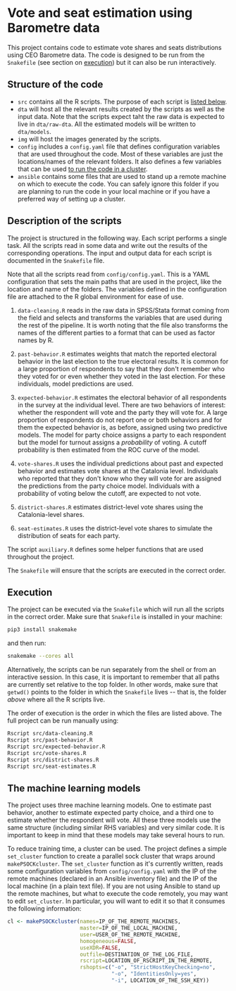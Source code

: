# Vote and seat estimation using Barometre data

This project contains code to estimate vote shares and seats
distributions using CEO Barometre data. The code is designed to be run
from the `Snakefile` (see section on [execution](#execution)) but it
can also be run interactively.

## Structure of the code

- `src` contains all the R scripts. The purpose of each script is
  [listed below](#description-of-the-scripts).
- `dta` will host all the relevant results created by the scripts as
  well as the input data. Note that the scripts expect taht the raw
  data is expected to live in `dta/raw-dta`. All the estimated models
  will be written to `dta/models`.
- `img` will host the images generated by the scripts. 
- `config` includes a `config.yaml` file that defines configuration
  variables that are used throughout the code. Most of these variables
  are just the locations/names of the relevant folders. It also
  defines a few variables that can be used [to run the code in a
  cluster](#the-machine-learning-models).
- `ansible` contains some files that are used to stand up a remote
  machine on which to execute the code. You can safely ignore this
  folder if you are planning to run the code in your local machine or
  if you have a preferred way of setting up a cluster.
  
## Description of the scripts

The project is structured in the following way. Each script performs a
single task. All the scripts read in some data and write out the
results of the corresponding operations. The input and output data for
each script is documented in the `Snakefile` file.

Note that all the scripts read from `config/config.yaml`. This is a
YAML configuration that sets the main paths that are used in the
project, like the location and name of the folders. The variables
defined in the configuration file are attached to the R global
environment for ease of use.

1. `data-cleaning.R` reads in the raw data in SPSS/Stata format coming
   from the field and selects and transforms the variables that are
   used during the rest of the pipeline. It is worth noting that the
   file also transforms the names of the different parties to a format
   that can be used as factor names by R.

2. `past-behavior.R` estimates weights that match the reported
   electoral behavior in the last election to the true electoral
   results. It is common for a large proportion of respondents to say
   that they don't remember who they voted for or even whether they
   voted in the last election. For these individuals, model
   predictions are used. 
   
3. `expected-behavior.R` estimates the electoral behavior of all
   respondents in the survey at the individual level. There are two
   behaviors of interest: whether the respondent will vote and the
   party they will vote for. A large proportion of respondents do not
   report one or both behaviors and for them the expected behavior is,
   as before, assigned using two predictive models. The model for
   party choice assigns a party to each respondent but the model for
   turnout assigns a _probability_ of voting. A cutoff probability is
   then estimated from the ROC curve of the model.
  
4. `vote-shares.R` uses the individual predictions about past and
   expected behavior and estimates vote shares at the Catalonia level.
   Individuals who reported that they don't know who they will vote
   for are assigned the predictions from the party choice model.
   Individuals with a probability of voting below the cutoff, are
   expected to not vote.

5. `district-shares.R` estimates district-level vote shares using the
   Catalonia-level shares.
  
6. `seat-estimates.R` uses the district-level vote shares to simulate
  the distribution of seats for each party. 
  
The script `auxiliary.R` defines some helper functions that are used
throughout the project.

The `Snakefile` will ensure that the scripts are executed in the
correct order. 

## Execution

The project can be executed via the `Snakefile` which will run all the
scripts in the correct order. Make sure that `Snakefile` is installed
in your machine:

```bash
pip3 install snakemake
```

and then run:

```bash
snakemake --cores all
```

Alternatively, the scripts can be run separately from the shell or
from an interactive session. In this case, it is important to remember
that all paths are currently set relative to the top folder. In other
words, make sure that `getwd()` points to the folder in which the
`Snakefile` lives -- that is, the folder _above_ where all the R
scripts live.

The order of execution is the order in which the files are listed
above. The full project can be run manually using:

```bash
Rscript src/data-cleaning.R
Rscript src/past-behavior.R
Rscript src/expected-behavior.R
Rscript src/vote-shares.R
Rscript src/district-shares.R
Rscript src/seat-estimates.R
```

## The machine learning models

The project uses three machine learning models. One to estimate past
behavior, another to estimate expected party choice, and a third one
to estimate whether the respondent will vote. All these three models
use the same structure (including similar RHS variables) and very
similar code. It is important to keep in mind that these models may
take several hours to run. 

To reduce training time, a cluster can be used. The project defines a
simple `set_cluster` function to create a parallel sock cluster that
wraps around `makePSOCKcluster`. The `set_cluster` function as it's
currently written, reads some configuration variables from
`config/config.yaml` with the IP of the remote machines (declared in
an Ansible inventory file) and the IP of the local machine (in a plain
text file). If you are not using Ansible to stand up the remote
machines, but what to execute the code remotely, you may want to edit
`set_cluster`. In particular, you will want to edit it so that it
consumes the following information:

```r
cl <- makePSOCKcluster(names=IP_OF_THE_REMOTE_MACHINES,
                       master=IP_OF_THE_LOCAL_MACHINE,
                       user=USER_OF_THE_REMOTE_MACHINE,
                       homogeneous=FALSE,
                       useXDR=FALSE,
                       outfile=DESTINATION_OF_THE_LOG_FILE,
                       rscript=LOCATION_OF_RSCRIPT_IN_THE_REMOTE,
                       rshopts=c("-o", "StrictHostKeyChecking=no",
                                 "-o", "IdentitiesOnly=yes",
                                 "-i", LOCATION_OF_THE_SSH_KEY))
```
